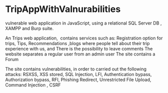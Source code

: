 # TripAppWithValnurabilities
vulnerable web application in JavaScript, using a relational SQL Server DB , XAMPP and Burp suite.

An Trips web application,  contains services such as: Registration option for trips, Tips, Recommendations ,blogs where people tell about their trip experience with us, and There is the possibility to leave comments
The website separates a regular user from an admin user
The site contains a Forum 

The site contains vulnerabilities, in order to carried out the following attacks:
RSXSS, XSS stored, SQL Injection, LFI, Authentication bypass, Authorization bypass, RFI, Phishing Redirect, Unrestricted File Upload, Command Injection , CSRF 


